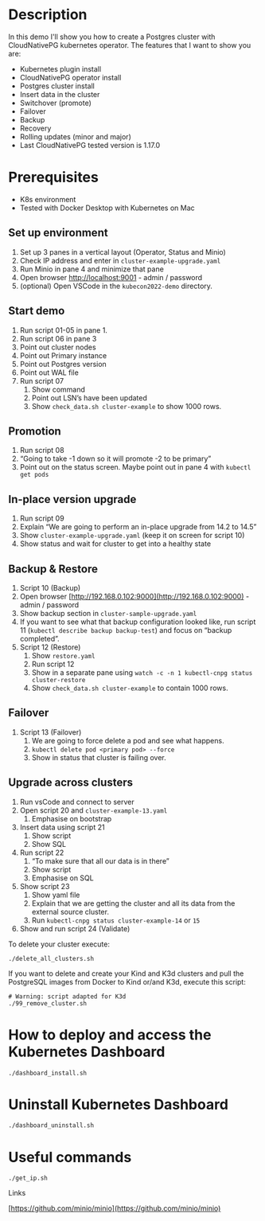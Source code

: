 # Description
In this demo I'll show you how to create a Postgres cluster with CloudNativePG kubernetes operator. The features that I want to show you are:
- Kubernetes plugin install
- CloudNativePG operator install
- Postgres cluster install
- Insert data in the cluster
- Switchover (promote)
- Failover
- Backup
- Recovery
- Rolling updates (minor and major)
- Last CloudNativePG tested version is 1.17.0

# Prerequisites
- K8s environment
- Tested with Docker Desktop with Kubernetes on Mac 

## Set up environment

1. Set up 3 panes in a vertical layout (Operator, Status and Minio)
2. Check IP address and enter in `cluster-example-upgrade.yaml`
3. Run Minio in pane 4 and minimize that pane
4. Open browser [http://localhost:9001](http://192.168.0.102:9000) - admin / password
5. (optional) Open VSCode in the `kubecon2022-demo` directory.

## Start demo

1. Run script 01-05 in pane 1.
2. Run script 06 in pane 3
3. Point out cluster nodes
4. Point out Primary instance
5. Point out Postgres version
6. Point out WAL file
7. Run script 07
    1. Show command
    2. Point out LSN’s have been updated
    3. Show `check_data.sh cluster-example` to show 1000 rows.

## Promotion

1. Run script 08
2. “Going to take -1 down so it will promote -2 to be primary”
3. Point out on the status screen. Maybe point out in pane 4 with `kubectl get pods`

## In-place version upgrade

1. Run script 09
2. Explain “We are going to perform an in-place upgrade from 14.2 to 14.5”
3. Show `cluster-example-upgrade.yaml` (keep it on screen for script 10)
4. Show status and wait for cluster to get into a healthy state

## Backup & Restore

1. Script 10 (Backup)
2. Open browser [http://192.168.0.102:9000](http://192.168.0.102:9000) - admin / password
3. Show backup section in `cluster-sample-upgrade.yaml`
4. If you want to see what that backup configuration looked like, run script 11 (`kubectl describe backup backup-test`) and focus on “backup completed”.
5. Script 12 (Restore)
    1. Show `restore.yaml`
    2. Run script 12
    3. Show in a separate pane using `watch -c -n 1 kubectl-cnpg status cluster-restore`
    4. Show `check_data.sh cluster-example` to contain 1000 rows.

## Failover

1. Script 13 (Failover)
    1. We are going to force delete a pod and see what happens.
    2. `kubectl delete pod <primary pod> --force`
    3. Show in status that cluster is failing over.

## Upgrade across clusters

1. Run vsCode and connect to server
2. Open script 20 and `cluster-example-13.yaml`
    1. Emphasise on bootstrap
3. Insert data using script 21
    1. Show script
    2. Show SQL
4. Run script 22 
    1. “To make sure that all our data is in there”
    2. Show script
    3. Emphasise on SQL
5. Show script 23
    1. Show yaml file
    2. Explain that we are getting the cluster and all its data from the external source cluster.
    3. Run `kubectl-cnpg status cluster-example-14` or `15`
6. Show and run script 24 (Validate)


To delete your cluster execute:
```
./delete_all_clusters.sh
```

If you want to delete and create your Kind and K3d clusters and pull the PostgreSQL images from Docker to Kind or/and K3d, execute this script:
```
# Warning: script adapted for K3d
./99_remove_cluster.sh
```

# How to deploy and access the Kubernetes Dashboard
```
./dashboard_install.sh
```
# Uninstall Kubernetes Dashboard
```
./dashboard_uninstall.sh
```

# Useful commands
```
./get_ip.sh
```
Links

[https://github.com/minio/minio](https://github.com/minio/minio)

